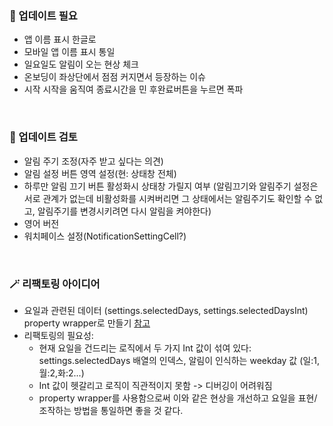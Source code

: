 ### 🔧 업데이트 필요

- 앱 이름 표시 한글로
- 모바일 앱 이름 표시 통일
- 일요일도 알림이 오는 현상 체크
- 온보딩이 좌상단에서 점점 커지면서 등장하는 이슈 
- 시작 시작을 움직여 종료시간을 민 후완료버튼을 누르면 폭파

</br>

### 🚦 업데이트 검토

- 알림 주기 조정(자주 받고 싶다는 의견)
- 알림 설정 버튼 영역 설정(현: 상태창 전체)
- 하루만 알림 끄기 버튼 활성화시 상태창 가릴지 여부
(알림끄기와 알림주기 설정은 서로 관계가 없는데 비활성화를 시켜버리면 그 상태에서는 알림주기도 확인할 수 없고, 알림주기를 변경시키려면 다시 알림을 켜야한다)
- 영어 버전
- 워치페이스 설정(NotificationSettingCell?)

</br>

### 🪄 리팩토링 아이디어
- 요일과 관련된 데이터 (settings.selectedDays, settings.selectedDaysInt) property wrapper로 만들기 [참고](https://zeddios.tistory.com/1221)
- 리팩토링의 필요성: 
  - 현재 요일을 건드리는 로직에서 두 가지 Int 값이 섞여 있다: settings.selectedDays 배열의 인덱스, 알림이 인식하는 weekday 값 (일:1,월:2,화:2...)
  - Int 값이 헷갈리고 로직이 직관적이지 못함 -> 디버깅이 어려워짐
  - property wrapper를 사용함으로써 이와 같은 현상을 개선하고 요일을 표현/조작하는 방법을 통일하면 좋을 것 같다.
